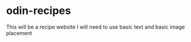# odin-recipes
This will be a recipe website
I will need to use basic text and basic image placement